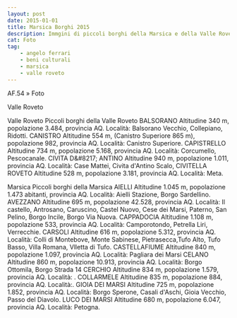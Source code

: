 ```yaml
---
layout: post
date: 2015-01-01
title: Marsica Borghi 2015
description: Immgini di piccoli borghi della Marsica e della Valle Roveto.
cat: Foto
tag:
    - angelo ferrari
    - beni culturali
    - marsica
    - valle roveto
---
```

AF.54 » Foto

Valle Roveto

Valle Roveto
Piccoli borghi della Valle Roveto
BALSORANO Altitudine 340 m, popolazione 3.484, provincia AQ. Località: Balsorano Vecchio, Collepiano, Ridotti.
CANISTRO Altitudine 554 m, (Canistro Superiore 865 m), popolazione 982, provincia AQ. Località: Canistro Superiore.
CAPISTRELLO Altitudine 734 m, popolazione 5.168, provincia AQ. Località: Corcumello, Pescocanale. CIVITA D&\#8217;
ANTINO Altitudine 940 m, popolazione 1.011, provincia AQ. Località: Case Mattei, Civita d'Antino Scalo,
CIVITELLA ROVETO Altitudine 528 m, popolazione 3.181, provincia AQ. Località: Meta.

Marsica
Piccoli borghi della Marsica
AIELLI Altitudine 1.045 m, popolazione 1.473 abitanti, provincia AQ. Località: Aielli Stazione, Borgo Sardellino.
AVEZZANO Altitudine 695 m, popolazione 42.528, provincia AQ. Località: Il castello, Antrosano, Caruscino, Castel Nuovo, Cese dei Marsi, Paterno, San Pelino, Borgo Incile, Borgo Via Nuova.
CAPPADOCIA Altitudine 1.108 m, popolazione 533, provincia AQ. Località: Camporotondo, Petrella Liri, Verrecchie.
CARSOLI Altitudine 616 m, popolazione 5.312, provincia AQ. Località: Colli di Montebove, Monte Sabinese, Pietrasecca,Tufo Alto, Tufo Basso, Villa Romana, Vlletta di Tufo.
CASTELLAFIUME Altitudine 840 m, popolazione 1.097, provincia AQ. Località: Pagliara dei Marsi
CELANO Altitudine 860 m, popolazione 10.913, provincia AQ. Località: Borgo Ottomila, Borgo Strada 14
CERCHIO Altitudine 834 m, popolazione 1.579, provincia AQ. Località: .
COLLARMELE Altitudine 835 m, popolazione 884, provincia AQ. Località:.
GIOIA DEI MARSI Altitudine 725 m, popolazione 1.852, provincia AQ. Località: Borgo Sperone, Casali d'Aschi, Gioia Vecchio, Passo del Diavolo.
LUCO DEI MARSI Altitudine 680 m, popolazione 6.047, provincia AQ. Località: Petogna.